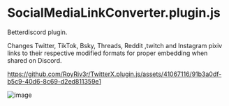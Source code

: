 # SocialMediaLinkConverter.plugin.js

Betterdiscord plugin.

Changes Twitter, TikTok, Bsky, Threads, Reddit ,twitch and Instagram pixiv links to their respective modified formats for proper embedding when shared on Discord.

https://github.com/RoyRiv3r/TwitterX.plugin.js/assets/41067116/91b3a0df-b5c9-40d6-8c69-d2ed811359e1

![image](https://github.com/SakurajimaMai-1202/SocialMediaLinkConverter.plugin.js/assets/56517823/5349b24a-430b-4143-b342-3180ca4a7232)

